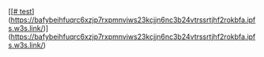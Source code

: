 [[[# test](https://bafybeihfuqrc6xzjp7rxpmnviws23kcjjn6nc3b24vtrssrtjhf2rokbfa.ipfs.w3s.link/)](https://bafybeihfuqrc6xzjp7rxpmnviws23kcjjn6nc3b24vtrssrtjhf2rokbfa.ipfs.w3s.link/)](https://bafybeihfuqrc6xzjp7rxpmnviws23kcjjn6nc3b24vtrssrtjhf2rokbfa.ipfs.w3s.link/)
